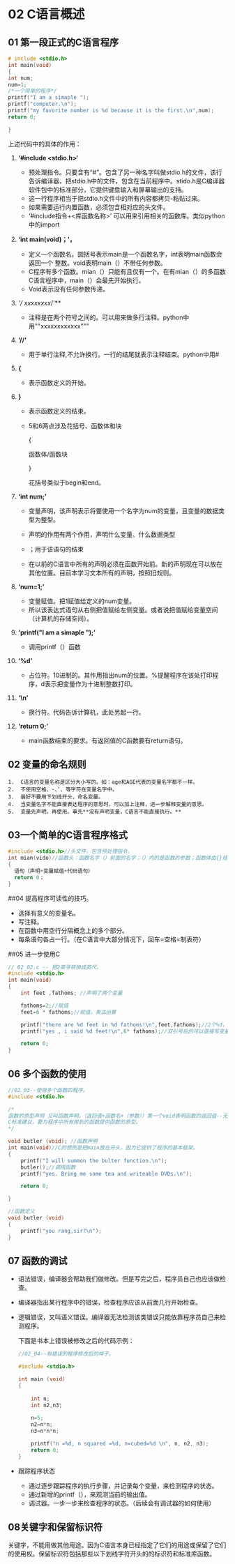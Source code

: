 # 02 C语言概述

## 01 第一段正式的C语言程序

```c
# include <stdio.h>
int main(void)
{
int num;
num=1;
/*一个简单的程序*/
printf("I am a simaple ");
printf("computer.\n");
printf("my favorite number is %d because it is the first.\n",num);
return 0;

}
```

上述代码中的具体的作用：

1. **‘#include <stdio.h>‘**

   * 预处理指令。只要含有“#”。包含了另一种名字叫做stdio.h的文件，该行告诉编译器，把stdio.h中的文件，包含在当前程序中。stido.h是C编译器软件包中的标准部分，它提供键盘输入和屏幕输出的支持。
   * 这一行程序相当于把stdio.h文件中的所有内容都拷贝-粘贴过来。
   * 如果需要运行内置函数，必须包含相对应的头文件。
   * ‘#include指令+<库函数名称>’ 可以用来引用相关的函数库。类似python中的import

   

2. **‘int main(void)；’，**

   * 定义一个函数名。圆括号表示main是一个函数名字，int表明main函数会返回一个 整数。void表明main（）不带任何参数。
   * C程序有多个函数。mian（）只能有且仅有一个。在有mian（）的多函数C语言程序中，main（）会最先开始执行。
   * Void表示没有任何参数传递。

3. **'/* xxxxxxxx*/'**

   * 注释是在两个符号之间的。可以用来做多行注释。python中用""xxxxxxxxxxxx"""

4. **‘//’**

   * 用于单行注释,不允许换行。一行的结尾就表示注释结束。python中用#

5. **{** 

   * 表示函数定义的开始。

6. **}**

   * 表示函数定义的结束。

   * 5和6两点涉及花括号、函数体和块

     {

     函数体/函数块

     }

     花括号类似于begin和end。

7. **‘int num;’** 

   * 变量声明，该声明表示将要使用一个名字为num的变量，且变量的数据类型为整型。

   * 声明的作用有两个作用，声明什么变量、什么数据类型
   * ；用于该语句的结束
   * 在以前的C语言中所有的声明必须在函数开始前。新的声明现在可以放在其他位置。目前本学习文本所有的声明，按照旧规则。

8. **‘num=1;’** 

   * 变量赋值。把1赋值给定义的num变量。
   * 所以该表达式语句从右侧把值赋给左侧变量。或者说把值赋给变量空间（计算机的存储空间）。

9. **‘printf("I am a simaple ");’**

   * 调用printf（）函数

10. **‘%d’**

    * 占位符。10进制的。其作用指出num的位置。%提醒程序在该处打印程序，d表示把变量作为十进制整数打印。

11. **‘\n’**

    * 换行符。代码告诉计算机，此处另起一行。

12. **‘return 0;’** 

    * main函数结束的要求。有返回值的C函数要有return语句。

## 02 变量的命名规则

	1.	C语言的变量名称是区分大小写的。如：age和AGE代表的变量名字都不一样。
 	2.	不使用空格、-、’、等字符在变量名字中。
 	3.	最好不要用下划线开头，命名变量。
 	4.	当变量名字不能直接表达程序的意思时，可以加上注释，进一步解释变量的意思。
 	5.	变量先声明，再使用。事先**没有声明变量，C语言不能直接执行。**

## 03一个简单的C语言程序格式

```c
#include <stdio.h>//头文件，包含预处理指令。
int mian(vido)//函数头：函数名字（）前面的名字；（）内的是函数的参数；函数体由{}括起来的语句；
{
  语句（声明+变量赋值+代码语句）
  return 0；
}
```

##04 提高程序可读性的技巧。

- 选择有意义的变量名。
- 写注释。
- 在函数中用空行分隔概念上的多个部分。
- 每条语句各占一行。（在C语言中大部分情况下，回车=空格=制表符）

##05 进一步使用C

```c
// 02_02.c -- 把2英寻转换成英尺。
#include <stdio.h>
int main(void)
{
    int feet ,fathoms; //声明了两个变量

    fathoms=2;//赋值
    feet=6 * fathoms;//赋值，乘法运算

    printf("there are %d feet in %d fathoms!\n",feet,fathoms);//2个%d，双引号后的第一个变量代替双引号中的第一个%d，以此类推。
    printf("yes , i said %d feet!\n",6* fathoms);//双引号后的可以直接写变量，也可以直接写运算等。

    return 0;
}
```

## 06 多个函数的使用

```c
//02_03--使用多个函数的程序。
#include <stdio.h>

/*
函数的原型声明 又叫函数声明。（返回值+函数名+（参数））第一个void表明函数的返回值--无；butler 表示函数调用；（）表示函数的参数
C标准建议，要为程序中所有用到的函数提供函数的原型。
*/

void butler (void); //函数声明
int main(void)//C的惯例是把main放在开头，因为它提供了程序的基本框架。
{
    printf("I will summon the bulter function.\n");
    butler();//调用函数
    printf("yes. Bring me some tea and writeable DVDs.\n");

    return 0;

}

//函数定义
void butler (void)
{
    printf("you rang,sir?\n");
}
```

## 07 函数的调试

- 语法错误，编译器会帮助我们做修改。但是写完之后，程序员自己也应该做检查。

- 编译器指出某行程序中的错误，检查程序应该从前面几行开始检查。

- 逻辑错误，又叫语义错误。编译器无法检测该类错误只能依靠程序员自己来检测程序。

  下面是书本上错误被修改之后的代码示例：

  ```c
  //02_04--有错误的程序修改后的样子。
  
  #include <stdio.h>
  
  int main (void)
  {
      
      int n;
      int n2,n3;
      
      n=5;
      n2=n*n;
      n3=n*n*n;
  
      printf("n =%d, n squared =%d, n=cubed=%d \n", n, n2, n3);
      return 0;
  }
  ```

- 跟踪程序状态

  - 通过逐步跟踪程序的执行步骤，并记录每个变量，来检测程序的状态。
  - 通过新增的printf（），来观测当前的输出值。
  - 调试器。一步一步来检查程序的状态。（后续会有调试器的如何使用）

## 08关键字和保留标识符

关键字，不能用做其他用途。因为C语言本身已经指定了它们的用途或保留了它们的使用权。保留标识符包括那些以下划线字符开头的的标识符和标准库函数。

